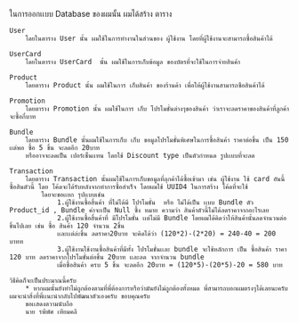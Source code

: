 ในการออกเเบบ Database ของผมนั้น ผมได้สร้าง ตาราง 

    User  
        โดยในตาราง User นั้น ผมใช้ในการทำงานในส่วนของ ผู้ใช้งาน โดยที่ผู้ใช้งานจะสามารถซื้อสินค้าได้

    UserCard 
        โดยในตาราง UserCard  นั้น ผมใช้ในการเก็บข้อมูล ของบัตรที่จะใช้ในการจ่ายสินค้า 

    Product 
        โดยตาราง Product นั้น ผมใช้ในการ เก็บสินค้า ของร้านค้า เพื่อให้ผู้ใช้งานสามารถซือสินค้าได้

    Promotion 
        โดยตาราง Promotion นั้น ผมใช้ในการ เก็บ โปรโมชั่นต่างๆของสินค้า ว่าเราจะลดราคาของสินค้าที่ลูกค้าจะซื้อกี่บาท

    Bundle 
        โดยตาราง Bundle นั้นผมใช้ในการเก็บ เก็บ ขอมูลโปรโมชั่นพิเศษในการซื้อสินค้า ราคาต่อชิ้น เป็น 150 เเต่พอ ซื้อ 5 ชิ้น จะลดอีก 20บาท 
        หรืออาจจะลดเป็น เปอร์เซ็นเเทน โดยใช้ Discount type เป็นตัวกำหนด รูปเเบบที่จะลด

    Transaction 
        โดยตาราง Transaction นั้นผมใช้ในการเก็บขอมูลที่ลุกค้าได้ซื้อเข้ามา เช่น ผู้ใช้งาน ใช้ card อันนี้ซื้อสินตัวนี้ โดย โค้ดจะได้รับหลังจากทำการซื้อสำเร็จ โดยผมใช้ UUID4 ในการสร้าง โค้ดที่จะใช้
            โดยจะขอเเยก รุปเเบบเช่น
                1.ผู้ใช้งานซื้อสิ้นค้า ที่ไม่ได้มี โปรโมชั่น  หรือ ไม่ได้เป็น เเบบ Bundle ตัว Product_id , Bundle ค่าจะเป็น Null ซื้ง หมาย ความว่า สินค้าตัวนี้ไม่ได้ลดราคาจากอะไรเลย
                2.ผู้ใช้งานซื้อสิ้นค้าที่ มีโปรโมชั่น เเต่ไม่มี Bundle โดยผมได้คิดว่าให้สินค้านั้นลดจำนวนต่อชิ้นไปเลย เช่น ซื้อ สินค้า 120 จำนวน 2ชิ้น 
                เเละเเต่ล่ะชิ้น ลดราคา20บาท จะคิดได้ว่า (120*2)-(2*20) = 240-40 = 200 บาทท
                3.ผู้ใช้งานใช้งานซื้อสินค้าที่มีทั้ง โปรโมชั่นเเละ bundle จะใช้หลักการ เป็น ซื้อสินค้า ราคา 120 บาท ลดราคาจากโปรโมชั่นต่อชิ้น 20บาท เเละลด จากจำนวน bundle 
                เมื่อซื้อสินค้า ครบ 5 ชิ้น จะลดอีก 20บาท = (120*5)-(20*5)-20 = 580 บาท

    วิธีคิดก็จะเป็นประมาณนี้ครับ 
        * หากผมนั้นยังทำไม่ถูกต้องตามที่พี่ต้องการหรือว่ามันยังไม่ถูกต้องทั้งหมด พี่สามารถบอกผมตรงๆได้เลยนะครับ ผมจะนำสิ่งที่พี่เเนะนำกลับไปพัฒนาตัวเองครับ ขอบคุณครับ 
        ขอเเสดงตวามนับถือ 
        นาย รพีพัศ เทียมคลี
